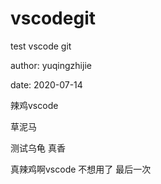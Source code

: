 # vscodegit
test vscode git

author: yuqingzhijie

date: 2020-07-14

辣鸡vscode

草泥马

测试乌龟
真香

真辣鸡啊vscode
不想用了
最后一次
